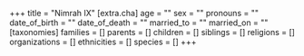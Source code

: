 +++
title = "Nimrah IX"
[extra.cha]
age = ""
sex = ""
pronouns = ""
date_of_birth = ""
date_of_death = ""
married_to = ""
married_on = ""
[taxonomies]
families = []
parents = []
children = []
siblings = []
religions = []
organizations = []
ethnicities = []
species = []
+++

